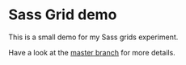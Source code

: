 # Sass Grid demo

This is a small demo for my Sass grids experiment.

Have a look at the [master branch](https://github.com/jeromecoupe/sassgrids) for more details.
